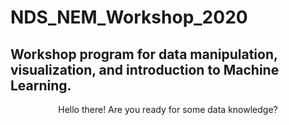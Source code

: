 # NDS_NEM_Workshop_2020
## Workshop program for data manipulation, visualization, and introduction to Machine Learning.

<p align="center">
  Hello there! Are you ready for some data knowledge? </p>
  <img src="/Images/data.gif" width="500px" class="center>
</p>

